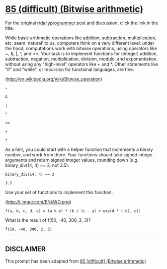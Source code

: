 # [85 (difficult) (Bitwise arithmetic)](https://www.reddit.com/r/dailyprogrammer/comments/xq385/832012_challenge_85_difficult_bitwise_arithmetic/)

For the original [r/dailyprogrammer](https://www.reddit.com/r/dailyprogrammer/) post and discussion, click the link in the title.

While basic arithmetic operations like addition, subtraction, multiplication, etc. seem 'natural' to us, computers think on a very different level: under the hood, computations work with bitwise operations, using operators like ~, &, |, ^, and <<. Your task is to implement functions for (integer) addition, subtraction, negation, multiplication, division, modulo, and exponentiation, without using any "high-level" operators like + and *. Other statements like "if" and "while", or recursion for functional languages, are fine.

(http://en.wikipedia.org/wiki/Bitwise_operation)

```
~
```

```
&
```

```
|
```

```
^
```

```
<<
```

```
+
```

```
*
```
As a hint, you could start with a helper function that increments a binary number, and work from there. Your functions should take signed integer arguments and return signed integer values, rounding down (e.g. binary_div(14, 4) == 3, not 3.5).


```
binary_div(14, 4) == 3
```

```
3.5
```
Use your set of functions to implement this function:

(http://i.imgur.com/ENkWO.png)

```
f(a, b, c, d, e) = (a % e) * (b / (c - a) + exp(d * (-b), e))
```
What is the result of f(50, -40, 300, 2, 3)?


```
f(50, -40, 300, 2, 3)
```

----
## **DISCLAIMER**
This prompt has been adapted from [85 [difficult] (Bitwise arithmetic)](https://www.reddit.com/r/dailyprogrammer/comments/xq385/832012_challenge_85_difficult_bitwise_arithmetic/
)

